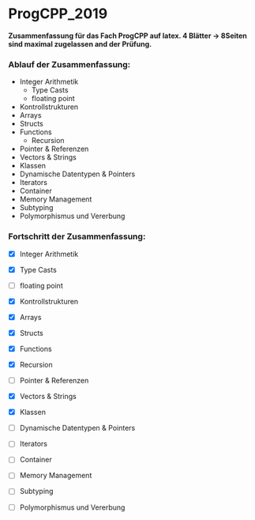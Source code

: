 # ProgCPP_2019
**Zusammenfassung für das Fach ProgCPP auf latex. 4 Blätter -> 8Seiten sind maximal zugelassen and der Prüfung.**

### Ablauf der Zusammenfassung:
* Integer Arithmetik
  * Type Casts
  * floating point
* Kontrollstrukturen
* Arrays
* Structs
* Functions
  * Recursion
* Pointer & Referenzen
* Vectors & Strings
* Klassen
* Dynamische Datentypen & Pointers
* Iterators
* Container
* Memory Management
* Subtyping
* Polymorphismus und Vererbung

### Fortschritt der Zusammenfassung:
- [x] Integer Arithmetik
- [x] Type Casts
- [ ] floating point
- [x] Kontrollstrukturen
- [x] Arrays
- [x] Structs
- [x] Functions
- [x] Recursion
- [ ] Pointer & Referenzen
- [x] Vectors & Strings
- [x] Klassen
- [ ] Dynamische Datentypen & Pointers
- [ ] Iterators
- [ ] Container
- [ ] Memory Management
- [ ] Subtyping
- [ ] Polymorphismus und Vererbung






